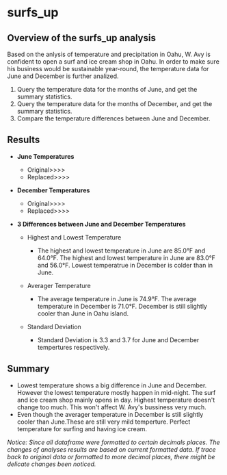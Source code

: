 # surfs_up

## Overview of the surfs_up analysis
Based on the anlysis of temperature and precipitation in Oahu, W. Avy is confident to open a surf and ice cream shop in Oahu. In order to make sure his business would be sustainable year-round, the temperature data for June and December is further analized. 
1. Query the temperature data for the months of June, and get the summary statistics.
2. Query the temperature data for the months of December, and get the summary statistics.
3. Compare the temperature differences between June and December.

## Results
- **June Temperatures**
    - Original>>>>
    - Replaced>>>>
 
- **December Temperatures**
    - Original>>>>
    - Replaced>>>>
   
- **3 Differences between June and December Temperatures**
  - Highest and Lowest Temperature
     - The highest and lowest temperature in June are 85.0°F and 64.0°F. The highest and lowest temperature in June are 83.0°F and 56.0°F. Lowest temperatrue in December is colder than in June.
     
  - Averager Temperature 
     - The average temperature in June is 74.9°F. The average temperature in December is 71.0°F. December is still slightly cooler than June in Oahu island. 
  
  - Standard Deviation
    - Standard Deviation is 3.3 and 3.7 for June and December tempertures respectively. 



## Summary
  - Lowest temperature shows a big difference in June and December. However the lowest temperature mostly happen in mid-night. The   surf and ice cream shop mainly opens in day. Highest temperature doesn't change too much. This won't affect W. Avy's bussiness very much.
  - Even though the averager temperature in December is still slightly cooler than June.These are still very mild temperture. Perfect temperature for surfing and having ice cream.

 *Notice: Since all dataframe were formatted to certain decimals places. The changes of analyses results are based on current formatted data. If trace back to original data or formatted to more decimal places, there might be delicate changes been noticed.*
